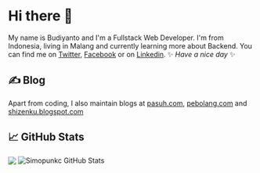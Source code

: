 # Hi there 👋
My name is Budiyanto and I'm a Fullstack Web Developer. I'm from Indonesia, living in Malang and currently learning more about Backend. You can find me on [Twitter][1], [Facebook][2] or on [Linkedin][3]. ✨ _Have a nice day_ ✨

## &#x270d; Blog

Apart from coding, I also maintain blogs at [pasuh.com](https://pasuh.com/), [pebolang.com](https://pebolang.com/) and [shizenku.blogspot.com](https://shizenku.blogspot.com/)

## &#x1f4c8; GitHub Stats

<img align="center" src="https://github-readme-stats.vercel.app/api/top-langs/?username=simopunkc&langs_count=20&hide=text&title_color=ffffff&text_color=c9cacc&icon_color=2bbc8a&bg_color=30,1d1f21,22225a&layout=compact" />
<img align="center" src="https://github-readme-stats.vercel.app/api?username=simopunkc&show_icons=true&line_height=27&count_private=true&title_color=ffffff&text_color=c9cacc&icon_color=2bbc8a&bg_color=30,131313,904e95" alt="Simopunkc GitHub Stats" />

<!-- links to your social media accounts -->

[1]: https://twitter.com/simopunkc
[2]: https://www.facebook.com/simopunkc
[3]: https://www.linkedin.com/in/simopunkc/
[4]: https://www.youtube.com/@budiyantosimo

